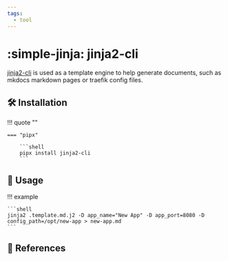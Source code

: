 ```yaml
---
tags:
  - tool
---
```

# :simple-jinja: jinja2-cli

[jinja2-cli][1] is used as a template engine to help generate documents, such as mkdocs markdown pages or traefik config
files.

## :hammer_and_wrench: Installation

!!! quote ""

    === "pipx"

        ```shell
        pipx install jinja2-cli
        ```

## :pencil: Usage

!!! example

    ```shell
    jinja2 .template.md.j2 -D app_name="New App" -D app_port=8080 -D config_path=/opt/new-app > new-app.md
    ```

## :link: References

[1]: <https://github.com/mattrobenolt/jinja2-cli>
